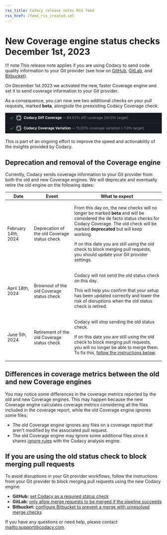 ```yaml
---
rss_title: Codacy release notes RSS feed
rss_href: /feed_rss_created.xml
---
```


# New Coverage engine status checks December 1st, 2023<!-- TODO ALA-695 Update to launch date. Search and replace this. Don't forget to also update the file name -->

!!! note
    This release note applies if you are using Codacy to send code quality information to your Git provider (see how on [GitHub](../../repositories-configure/integrations/github-integration.md#status-checks), [GitLab](../../repositories-configure/integrations/gitlab-integration.md#pull-request-status), and [Bitbucket](../../repositories-configure/integrations/bitbucket-integration.md#pull-request-status)).

On December 1st 2023 we activated the new, faster Coverage engine and set it to send coverage information to your Git provider.

As a consequence, you can now see two additional checks on your pull requests, marked **beta**, alongside the preexisting Codacy Coverage check.

![New Coverage status report](../images/ala-593.png)<!-- TODO ALA-695 Update screenshot and add for all providers -->

This is part of an ongoing effort to improve the speed and <span class="skip-vale">actionability</span> of the insights provided by Codacy.

## Deprecation and removal of the Coverage engine

Currently, Codacy sends coverage information to your Git provider from both the old and new Coverage engines. We will deprecate and eventually retire the old engine on the following dates:

<table>
  <thead>
    <th>Date</th>
    <th>Event</th>
    <th>What to expect</th>
  </thead>
  <tbody>
    <tr>
      <td>February 14th, 2024</td>
      <td>Deprecation of the old Coverage status check</td>
      <td>
        <p>From this day on, the new checks will no longer be marked <strong>beta</strong> and will be considered the de facto status checks for Codacy Coverage. The old check will be marked <strong>deprecated</strong> but will keep working.</p>
        <p>If on this date you are still using the old check to block merging pull requests, you should update your Git provider settings.</p>
      </td>
    </tr>
    <tr>
      <td>April 18th, 2024</td>
      <td>Brownout of the old Coverage status check</td>
      <td>
        <p>Codacy will not send the old status check on this day.</p>
        <p>This will help you confirm that your setup has been updated correctly and lower the risk of disruptions when the old status check is retired.</p>
      </td>
    </tr>
    <tr>
      <td>June 5th, 2024</td>
      <td>Retirement of the old Coverage status check</td>
      <td>
        <p>Codacy will stop sending the old status check.</p>
        <p>If on this date you are still using the old check to block merging pull requests, you will no longer be able to merge them. To fix this, <a href="#if-you-are-using-the-old-status-check-to-block-merging-pull-requests">follow the instructions below</a>.</p>
      </td>
    </tr>
  </tbody>
</table>

## Differences in coverage metrics between the old and new Coverage engines

You may notice some differences in the coverage metrics reported by the old and new Coverage engines. This may happen because the new Coverage engine calculates coverage metrics considering all the files included in the coverage report, while the old Coverage engine ignores some files:

-   The old Coverage engine ignores any files on a coverage report that aren't modified by the associated pull request.
-   The old Coverage engine may ignore some additional files since it shares [ignore rules](../../repositories-configure/ignoring-files.md) with the Codacy analysis engine.

## If you are using the old status check to block merging pull requests

<!-- TODO ALA-695 Clarify what to do in the first paragraph and add screenshots -->
To avoid disruptions in your Git provider workflows, follow the instructions from your Git provider to block merging pull requests using the new Codacy engine:

-   **GitHub:** [set Codacy as a required status check](https://docs.github.com/en/repositories/configuring-branches-and-merges-in-your-repository/defining-the-mergeability-of-pull-requests/managing-a-branch-protection-rule)
-   **GitLab:** [only allow merge requests to be merged if the pipeline succeeds](https://docs.gitlab.com/ee/user/project/merge_requests/merge_when_pipeline_succeeds.html#only-allow-merge-requests-to-be-merged-if-the-pipeline-succeeds)
-   **Bitbucket:** [configure Bitbucket to prevent a merge with unresolved merge checks](https://support.atlassian.com/bitbucket-cloud/docs/suggest-or-require-checks-before-a-merge/)

If you have any questions or need help, please contact <mailto:support@codacy.com>.
